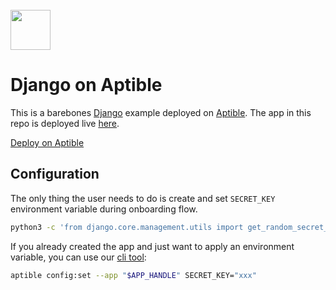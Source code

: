 <br>
<img src="https://user-images.githubusercontent.com/4295811/226700092-ffbd0c01-dba1-4880-8b77-a4d26e6228f0.svg"  width="64">

# Django on Aptible

This is a barebones [Django](https://www.djangoproject.com/) example deployed on [Aptible](https://aptible.com). The app in this repo is deployed live [here](https://app-52709.on-aptible.com/).

[Deploy on Aptible](https://app.aptible.com/create)

## Configuration

The only thing the user needs to do is create and set `SECRET_KEY` environment
variable during onboarding flow.

```bash
python3 -c 'from django.core.management.utils import get_random_secret_key; print(get_random_secret_key())'
```

If you already created the app and just want to apply an environment variable,
you can use our [cli tool](https://www.aptible.com/docs/cli):

```bash
aptible config:set --app "$APP_HANDLE" SECRET_KEY="xxx"
```
